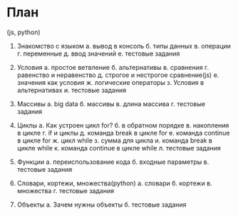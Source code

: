 # План

(js, python)

1. Знакомство с языком
а. вывод в консоль 
б. типы данных
в. операции
г. переменные
д. ввод значений
е. тестовые задания

2. Условия
а. простое ветвление
б. альтернативы
в. сравнения
г. равенство и неравенство 
д. строгое и нестрогое сравнение(js)
е. значения как условия
ж. логические операторы
з. Условия в альтернативах
и. тестовые задания

3. Массивы
а. big data
б. массивы
в. длина массива
г. тестовые задания

4. Циклы
а. Как устроен цикл for?
б. в обратном порядке
в. накопления в цикле
г. if и циклы
д. команда break в цикле for
е. команда continue в цикле for
ж. цикл while
з. сумма для цикла
и. команда break в цикле while
к. команда continue в цикле while
л. тестовые задания

5. Функции
а. переиспользование кода
б. входные параметры
в. тестовые задания

6. Словари, кортежи, множества(python)
а. словари
б. кортежи
в. множества
г. тестовые задания

7. Объекты
а. Зачем нужны объекты
б. тестовые задания